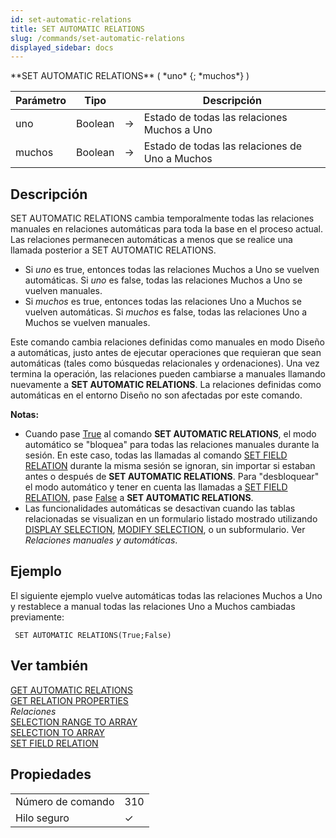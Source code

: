 ```yaml
---
id: set-automatic-relations
title: SET AUTOMATIC RELATIONS
slug: /commands/set-automatic-relations
displayed_sidebar: docs
---
```


<!--REF #_command_.SET AUTOMATIC RELATIONS.Syntax-->**SET AUTOMATIC RELATIONS** ( *uno* {; *muchos*} )<!-- END REF-->
<!--REF #_command_.SET AUTOMATIC RELATIONS.Params-->
| Parámetro | Tipo |  | Descripción |
| --- | --- | --- | --- |
| uno | Boolean | &#8594;  | Estado de todas las relaciones Muchos a Uno |
| muchos | Boolean | &#8594;  | Estado de todas las relaciones de Uno a Muchos |

<!-- END REF-->

## Descripción 

<!--REF #_command_.SET AUTOMATIC RELATIONS.Summary-->SET AUTOMATIC RELATIONS cambia temporalmente todas las relaciones manuales en relaciones automáticas para toda la base en el proceso actual.<!-- END REF--> Las relaciones permanecen automáticas a menos que se realice una llamada posterior a SET AUTOMATIC RELATIONS.

* Si *uno* es true, entonces todas las relaciones Muchos a Uno se vuelven automáticas. Si *uno* es false, todas las relaciones Muchos a Uno se vuelven manuales.
* Si *muchos* es true, entonces todas las relaciones Uno a Muchos se vuelven automáticas. Si *muchos* es false, todas las relaciones Uno a Muchos se vuelven manuales.

Este comando cambia relaciones definidas como manuales en modo Diseño a automáticas, justo antes de ejecutar operaciones que requieran que sean automáticas (tales como búsquedas relacionales y ordenaciones). Una vez termina la operación, las relaciones pueden cambiarse a manuales llamando nuevamente a **SET AUTOMATIC RELATIONS**. La relaciones definidas como automáticas en el entorno Diseño no son afectadas por este comando.

**Notas:** 

* Cuando pase [True](true.md "True") al comando **SET AUTOMATIC RELATIONS**, el modo automático se "bloquea" para todas las relaciones manuales durante la sesión. En este caso, todas las llamadas al comando [SET FIELD RELATION](set-field-relation.md) durante la misma sesión se ignoran, sin importar si estaban antes o después de **SET AUTOMATIC RELATIONS**. Para "desbloquear" el modo automático y tener en cuenta las llamadas a [SET FIELD RELATION](set-field-relation.md), pase [False](false.md "False") a **SET AUTOMATIC RELATIONS**.
* Las funcionalidades automáticas se desactivan cuando las tablas relacionadas se visualizan en un formulario listado mostrado utilizando [DISPLAY SELECTION](display-selection.md), [MODIFY SELECTION](modify-selection.md), o un subformulario. Ver *Relaciones manuales y automáticas*.

## Ejemplo 

El siguiente ejemplo vuelve automáticas todas las relaciones Muchos a Uno y restablece a manual todas las relaciones Uno a Muchos cambiadas previamente:

```4d
 SET AUTOMATIC RELATIONS(True;False)
```

## Ver también 

[GET AUTOMATIC RELATIONS](get-automatic-relations.md)  
[GET RELATION PROPERTIES](get-relation-properties.md)  
*Relaciones*  
[SELECTION RANGE TO ARRAY](selection-range-to-array.md)  
[SELECTION TO ARRAY](selection-to-array.md)  
[SET FIELD RELATION](set-field-relation.md)  

## Propiedades

|  |  |
| --- | --- |
| Número de comando | 310 |
| Hilo seguro | &check; |


